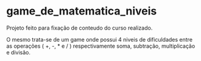 # game_de_matematica_niveis

Projeto feito para fixação de conteudo do curso realizado.

O mesmo trata-se de um game onde possui 4 niveis de dificuldades entre as operações ( +, -, * e / ) respectivamente soma, subtração, multiplicação e divisão.
